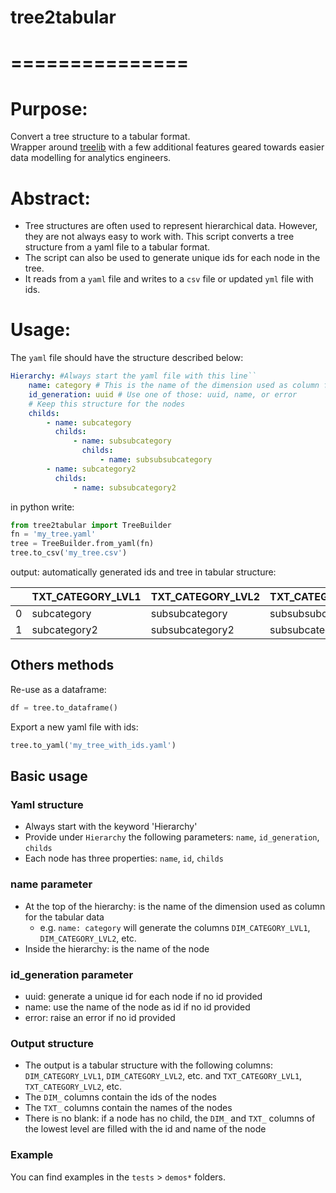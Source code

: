 # tree2tabular
# ===============
# Purpose:
Convert a tree structure to a tabular format.    
Wrapper around [treelib](https://github.com/caesar0301/treelib) with a few additional features geared towards easier data modelling for analytics engineers.    

# Abstract:
* Tree structures are often used to represent hierarchical data. However, they are not always easy to work with. This script converts a tree structure from a yaml file to a tabular format.    
* The script can also be used to generate unique ids for each node in the tree.
* It reads from a `yaml` file and writes to a `csv` file or updated `yml` file with ids.    

# Usage:
The `yaml` file should have the structure described below:    


```yaml
Hierarchy: #Always start the yaml file with this line``
    name: category # This is the name of the dimension used as column for the tabular data
    id_generation: uuid # Use one of those: uuid, name, or error
    # Keep this structure for the nodes
    childs:
        - name: subcategory
          childs:
              - name: subsubcategory
                childs:
                    - name: subsubsubcategory
        - name: subcategory2
          childs:
              - name: subsubcategory2
```

in python write:    

```python
from tree2tabular import TreeBuilder
fn = 'my_tree.yaml'
tree = TreeBuilder.from_yaml(fn)
tree.to_csv('my_tree.csv')

```

output: automatically generated ids and tree in tabular structure:    

|    | TXT_CATEGORY_LVL1   | TXT_CATEGORY_LVL2   | TXT_CATEGORY_LVL3   | DIM_CATEGORY_LVL1   | DIM_CATEGORY_LVL2   | DIM_CATEGORY_LVL3   |
|---:|:--------------------|:--------------------|:--------------------|:--------------------|:--------------------|:--------------------|
|  0 | subcategory         | subsubcategory      | subsubsubcategory   | 7690c4              | 163eed              | 6d0573              |
|  1 | subcategory2        | subsubcategory2     | subsubcategory2     | 3860c7              | e7921e              | e7921e              |

## Others methods
Re-use as a dataframe:
```python
df = tree.to_dataframe()
```

Export a new yaml file with ids:
```python
tree.to_yaml('my_tree_with_ids.yaml')
```

## Basic usage
### Yaml structure
* Always start with the keyword 'Hierarchy'
* Provide under `Hierarchy` the following parameters: `name`, `id_generation`, `childs`
* Each node has three properties: `name`, `id`, `childs`

### name parameter
* At the top of the hierarchy: is the name of the dimension used as column for the tabular data
    * e.g. `name: category` will generate the columns `DIM_CATEGORY_LVL1`, `DIM_CATEGORY_LVL2`, etc.
* Inside the hierarchy: is the name of the node

### id_generation parameter
* uuid: generate a unique id for each node if no id provided
* name: use the name of the node as id if no id provided
* error: raise an error if no id provided

### Output structure
* The output is a tabular structure with the following columns: `DIM_CATEGORY_LVL1`, `DIM_CATEGORY_LVL2`, etc. and `TXT_CATEGORY_LVL1`, `TXT_CATEGORY_LVL2`, etc.
* The `DIM_` columns contain the ids of the nodes
* The `TXT_` columns contain the names of the nodes
* There is no blank: if a node has no child, the `DIM_` and `TXT_` columns of the lowest level are filled with the id and name of the node

### Example
You can find examples in the `tests` > `demos*` folders.



